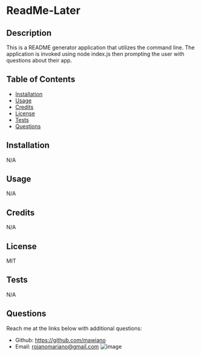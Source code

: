 # ReadMe-Later

## Description 
This is a README generator application that utilizes the command line. The application is invoked using node index.js then prompting the user with questions about their app. 

  
## Table of Contents
    
- [Installation](#installation)
- [Usage](#usage)
- [Credits](#credits)
- [License](#license)
- [Tests](#tests)
- [Questions](#questions)
  
## Installation
N/A
  
  
## Usage
N/A
   
  
## Credits
N/A
  
  
## License
MIT


## Tests
N/A

## Questions
Reach me at the links below with additional questions:
- Github: https://github.com/mawiano 
- Email: rojanomariano@gmail.com
![image](https://user-images.githubusercontent.com/117341197/217486094-7a61289c-08ed-4adb-9cfb-2b5312e9221f.png)
